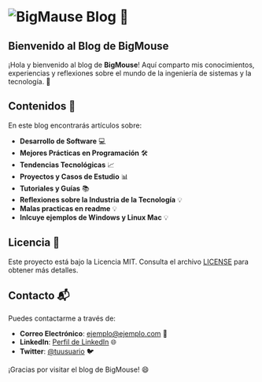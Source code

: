 # ![BigMause Blog](https://forbes.co/_next/image?url=https%3A%2F%2Fcdn.forbes.co%2F2020%2F07%2FBugs-Bunny-1280x720-1.jpg%3Fv%3D1280720&w=3840&q=75) 🌟
## Bienvenido al Blog de BigMouse

¡Hola y bienvenido al blog de **BigMouse**! Aquí comparto mis conocimientos, experiencias y reflexiones sobre el mundo de la ingeniería de sistemas y la tecnología. 🚀

## Contenidos 📝

En este blog encontrarás artículos sobre:

- **Desarrollo de Software** 💻
- **Mejores Prácticas en Programación** 🛠️
- **Tendencias Tecnológicas** 📈
- **Proyectos y Casos de Estudio** 📊
- **Tutoriales y Guías** 📚
- **Reflexiones sobre la Industria de la Tecnología** 💡
- **Malas practicas en readme** 💡
- **Inlcuye ejemplos de Windows y Linux Mac** 💡
## Licencia 📜

Este proyecto está bajo la Licencia MIT. Consulta el archivo [LICENSE](LICENSE) para obtener más detalles.

## Contacto 📬

Puedes contactarme a través de:

- **Correo Electrónico**: [ejemplo@ejemplo.com](mailto:ejemplo@ejemplo.com) 📧
- **LinkedIn**: [Perfil de LinkedIn](https://www.linkedin.com/in/tu-perfil) 🌐
- **Twitter**: [@tuusuario](https://twitter.com/tuusuario) 🐦

¡Gracias por visitar el blog de BigMouse! 😄
